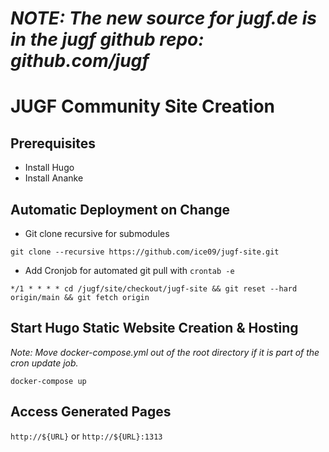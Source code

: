 # _NOTE: The new source for jugf.de is in the jugf github repo: github.com/jugf_ 

# JUGF Community Site Creation

## Prerequisites

* Install Hugo
* Install Ananke

## Automatic Deployment on Change

* Git clone recursive for submodules

`git clone --recursive https://github.com/ice09/jugf-site.git`

* Add Cronjob for automated git pull with `crontab -e`

`
*/1 * * * * cd /jugf/site/checkout/jugf-site && git reset --hard origin/main && git fetch origin
`

## Start Hugo Static Website Creation & Hosting

_Note: Move docker-compose.yml out of the root directory if it is part of the cron update job._

`docker-compose up`

## Access Generated Pages

`http://${URL}` or `http://${URL}:1313`
